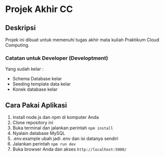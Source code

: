 # Projek Akhir CC

## Deskripsi

Projek ini dibuat untuk memenuhi tugas akhir mata kuliah Praktikum Cloud Computing.

### Catatan untuk Developer (Developtment)
Yang sudah kelar : 
- Schema Database kelar
- Seeding template data kelar
- Konek database kelar

## Cara Pakai Aplikasi

1. Install node.js dan npm di komputer Anda
2. Clone repository ini
3. Buka terminal dan jalankan perintah `npm install`
4. Nyalain database MySQL
5. .env.example ubah jadi .env dan isi datanya sendiri
6. Jalankan perintah `npm run dev`
7. Buka browser Anda dan akses `http://localhost:5000/`

